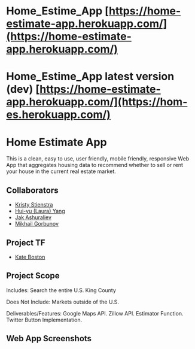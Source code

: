 # Home_Estime_App [https://home-estimate-app.herokuapp.com/](https://home-estimate-app.herokuapp.com/)
# Home_Estime_App latest version (dev) [https://home-estimate-app.herokuapp.com/](https://hom-es.herokuapp.com/)

# Home Estimate App

This is a clean, easy to use, user friendly, mobile friendly, responsive Web App that aggregates housing data to recommend whether to sell or rent your house in the current real estate market.

## Collaborators

- [Kristy Stienstra](https://github.com/KristyStien)
- [Hui-yu (Laura) Yang](https://github.com/huiyuandiknow)
- [Jak Ashuraliev](https://github.com/jak-ashuraliev)
- [Mikhail Gorbunov](https://github.com/mikleg)

## Project TF
- [Kate Boston](https://github.com/ktlnbstn)

## Project Scope

Includes:
Search the entire U.S.
King County

Does Not Include:
Markets outside of the U.S.

Deliverables/Features:
Google Maps API.
Zillow API.
Estimator Function.
Twitter Button Implementation.

## Web App Screenshots
